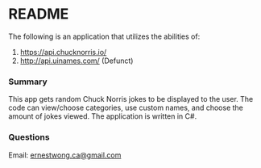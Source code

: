 # README #
The following is an application that utilizes the abilities of:
1)  https://api.chucknorris.io/
2)  http://api.uinames.com/ (Defunct)

### Summary ###
This app gets random Chuck Norris jokes to be displayed to the user.
The code can view/choose categories, use custom names, and choose the amount of jokes viewed.
The application is written in C#.

### Questions ###
Email: ernestwong.ca@gmail.com
